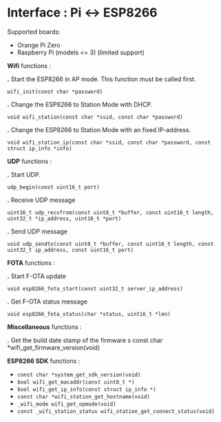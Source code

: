 # Interface : Pi <-> ESP8266

Supported boards:

* Orange Pi Zero
* Raspberry Pi (models <= 3) (limited support)


**Wifi** functions :

**.** Start the ESP8266 in AP mode. This function must be called first.

    wifi_init(const char *password)

**.** Change the ESP8266 to Station Mode with DHCP.

    void wifi_station(const char *ssid, const char *password)

**.** Change the ESP8266 to Station Mode with an fixed IP-address.

    void wifi_station_ip(const char *ssid, const char *password, const struct ip_info *info)


**UDP** functions :

**.** Start UDP.

    udp_begin(const uint16_t port)

**.** Receive UDP message

    uint16_t udp_recvfrom(const uint8_t *buffer, const uint16_t length, uint32_t *ip_address, uint16_t *port)
**.** Send UDP message

    void udp_sendto(const uint8_t *buffer, const uint16_t length, const uint32_t ip_address, const uint16_t port)


**FOTA** functions :

**.** Start F-OTA update

    void esp8266_fota_start(const uint32_t server_ip_address)

**.** Get F-OTA status message

    void esp8266_fota_status(char *status, uint16_t *len)

**Miscellaneous** functions :

**.** Get the build date stamp of the firmware
s 
    const char *wifi_get_firmware_version(void)

**ESP8266 SDK** functions :

- `const char *system_get_sdk_version(void)`
- `bool wifi_get_macaddr(const uint8_t *)`
- `bool wifi_get_ip_info(const struct ip_info *)`
- `const char *wifi_station_get_hostname(void)`
- `_wifi_mode wifi_get_opmode(void)`
- `const _wifi_station_status wifi_station_get_connect_status(void)`
